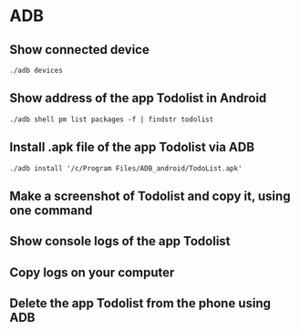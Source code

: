 # ADB

## Show connected device

`./adb devices`

## Show address of the app Todolist in Android

`./adb shell pm list packages -f | findstr todolist`

## Install .apk file of the app Todolist via ADB

`./adb install '/c/Program Files/ADB_android/TodoList.apk'`

## Make a screenshot of Todolist and copy it, using one command

## Show console logs of the app Todolist

## Copy logs on your computer

## Delete the app Todolist from the phone using ADB
